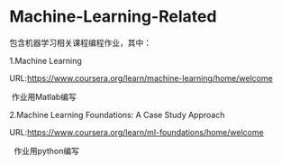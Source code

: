 # Machine-Learning-Related
包含机器学习相关课程编程作业，其中：

1.Machine Learning 

   URL:https://www.coursera.org/learn/machine-learning/home/welcome
  
   作业用Matlab编写
  
2.Machine Learning Foundations: A Case Study Approach 

   URL:https://www.coursera.org/learn/ml-foundations/home/welcome
  
   作业用python编写
